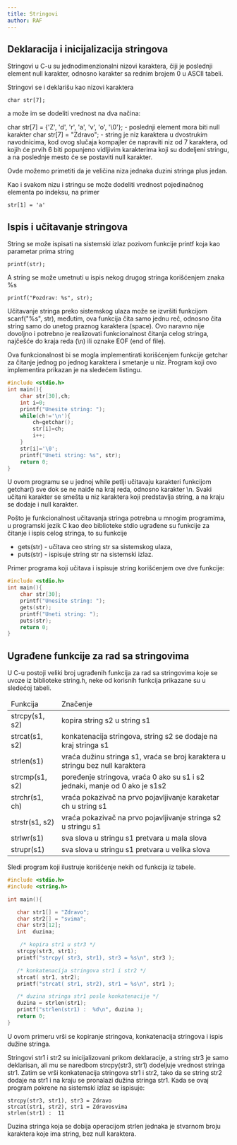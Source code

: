 ```yaml
---
title: Stringovi
author: RAF
---
```


## Deklaracija i inicijalizacija stringova

Stringovi u C-u su jednodimenzionalni nizovi karaktera, čiji je poslednji element null karakter, odnosno karakter sa rednim brojem 0 u ASCII tabeli. 

Stringovi se i deklarišu kao nizovi karaktera

```
char str[7];
```
a može im se dodeliti vrednost na dva načina:

char str[7] = {'Z', 'd', 'r', 'a', 'v', 'o', '\0'};  -  poslednji element mora biti null karakter
char str[7] = "Zdravo"; - string je niz karaktera u dvostrukim navodnicima, kod ovog slučaja kompajler će napraviti niz od 7 karaktera,   od kojih će prvih 6 biti popunjeno vidljivim karakterima koji su dodeljeni stringu, a na poslednje mesto će se postaviti null karakter.  

Ovde možemo primetiti da je veličina niza jednaka duzini stringa plus jedan. 

Kao i svakom nizu i stringu se može dodeliti vrednost pojedinačnog elementa po indeksu, na primer

```
str[1] = 'a'
```

## Ispis i učitavanje stringova

String se može ispisati na sistemski izlaz pozivom funkcije printf koja kao parametar prima string

```
printf(str);
```
A string se može umetnuti u ispis nekog drugog stringa korišćenjem znaka %s

```
printf("Pozdrav: %s", str);
```
Učitavanje stringa preko sistemskog ulaza može se izvršiti funkcijom scanf("%s", str), međutim, ova funkcija čita samo jednu reč, odnosno čita string samo do unetog praznog karaktera (space). Ovo naravno nije dovoljno i potrebno je realizovati funkcionalnost čitanja celog stringa, najčešće do kraja reda (\n) ili oznake EOF (end of file). 

Ova funkcionalnost bi se mogla implementirati korišćenjem funkcije getchar za čitanje jednog po jednog karaktera i smetanje u niz. Program koji ovo implementira prikazan je na sledećem listingu. 
```c
#include <stdio.h>
int main(){
    char str[30],ch;
    int i=0;
    printf("Unesite string: ");
    while(ch!='\n'){
        ch=getchar();
        str[i]=ch;
        i++;
    }
    str[i]='\0';
    printf("Uneti string: %s", str);
    return 0;
}
```
U ovom programu se u jednoj while petlji učitavaju karakteri funkcijom getchar() sve dok se ne naiđe na kraj reda, odnosno karakter \n. Svaki učitani karakter se smešta u niz karaktera koji predstavlja string, a na kraju se dodaje i null karakter. 

Pošto je funkcionalnost učitavanja stringa potrebna u mnogim programima, u programski jezik C kao deo biblioteke stdio ugrađene su funkcije za čitanje i ispis celog stringa, to su funkcije 

<ul>
<li>gets(str) - učitava ceo string str sa sistemskog ulaza,</li> 
<li>puts(str) - ispisuje string str na sistemski izlaz.</li>
</ul>

Primer programa koji učitava i ispisuje string korišćenjem ove dve funkcije:

```c
#include <stdio.h>
int main(){
    char str[30];    
    printf("Unesite string: ");
    gets(str);
    printf("Uneti string: ");
    puts(str);
    return 0;
}
```

## Ugrađene funkcije za rad sa stringovima

U C-u postoji veliki broj ugrađenih funkcija za rad sa stringovima koje se uvoze iz biblioteke string.h, neke od korisnih funkcija prikazane su u sledećoj tabeli. 

<table>
<thead><td>Funkcija</td><td>Značenje</td></thead>
<tr><td>strcpy(s1, s2)</td><td>kopira string s2 u string s1</td></tr>
<tr><td>strcat(s1, s2)</td><td>konkatenacija stringova, string s2 se dodaje na kraj stringa s1</td><tr>
<tr><td>strlen(s1)</td><td>vraća dužinu stringa s1, vraća se broj karaktera u stringu bez null karaktera</td></tr>
<tr><td>strcmp(s1, s2)</td><td>poređenje stringova, vraća 0 ako su s1 i s2 jednaki, manje od 0 ako je s1<s2 i veće od 0 ako je s1>s2</td></tr>
<tr><td>strchr(s1, ch)</td><td>vraća pokazivač na prvo pojavljivanje karaketar ch u string s1</td></tr>
<tr><td>strstr(s1, s2)</td><td>vraća pokazivač na prvo pojavljivanje stringa s2 u stringu s1</td></tr>
<tr><td>strlwr(s1)</td><td>sva slova u stringu s1 pretvara u mala slova</td></tr>
<tr><td>strupr(s1)</td><td>sva slova u stringu s1 pretvara u velika slova</td></tr>
</ul>
</table>

Sledi program koji ilustruje korišćenje nekih od funkcija iz tabele.

```c
#include <stdio.h>
#include <string.h>

int main(){

   char str1[] = "Zdravo";
   char str2[] = "svima";
   char str3[12];
   int  duzina;

    /* kopira str1 u str3 */
   strcpy(str3, str1);
   printf("strcpy( str3, str1), str3 = %s\n", str3 );

   /* konkatenacija stringova str1 i str2 */
   strcat( str1, str2);
   printf("strcat( str1, str2), str1 = %s\n", str1 );

   /* duzina stringa str1 posle konkatenacije */
   duzina = strlen(str1);
   printf("strlen(str1) :  %d\n", duzina );
   return 0;
}
```

U ovom primeru vrši se kopiranje stringova, konkatenacija stringova i ispis dužine stringa. 

Stringovi str1 i str2 su inicijalizovani prikom deklaracije, a string str3 je samo deklarisan, ali mu se naredbom strcpy(str3, str1) dodeljuje vrednost stringa str1. Zatim se vrši konkatenacija stringova str1 i str2, tako da se string str2 dodaje na str1 i na kraju se pronalazi dužina stringa str1. Kada se ovaj program pokrene na sistemski izlaz se ispisuje:

```
strcpy(str3, str1), str3 = Zdravo
strcat(str1, str2), str1 = Zdravosvima
strlen(str1) :  11
```

Duzina stringa koja se dobija operacijom strlen jednaka je stvarnom broju karaktera koje ima string, bez null karaktera.


